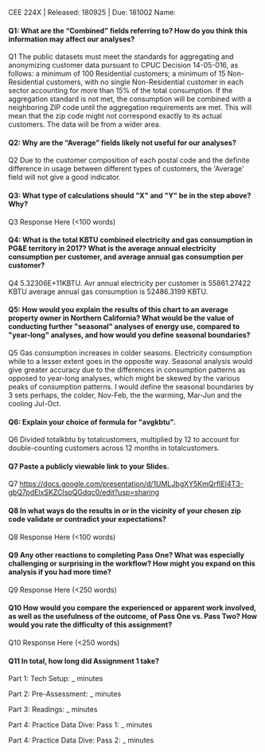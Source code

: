 CEE 224X | Released: 180925 | Due: 181002
Name:

#### Q1: What are the “Combined” fields referring to? How do you think this information may affect our analyses?

Q1 The public datasets must meet the standards for aggregating and anonymizing customer data pursuant to CPUC Decision 14-05-016, as follows:  a minimum of 100 Residential customers; a minimum of 15 Non-Residential customers, with no single Non-Residential customer in each sector accounting for more than 15% of the total consumption.  If the aggregation standard is not met, the consumption will be combined with a neighboring ZIP code until the aggregation requirements are met. This will mean that the zip code might not correspond exactly to its actual customers. The data will be from a wider area.



#### Q2: Why are the “Average” fields likely not useful for our analyses?

Q2 Due to the customer composition of each postal code and the definite difference in usage between different types of customers, the 'Average' field will not give a good indicator. 



#### Q3: What type of calculations should "X" and "Y" be in the step above? Why?

Q3 Response Here (<100 words)



#### Q4: What is the total KBTU combined electricity and gas consumption in PG&E territory in 2017? What is the average annual electricity consumption per customer, and average annual gas consumption per customer?

Q4 5.32306E+11KBTU. Avr annual electricity per customer is 55861.27422 KBTU average annual gas consumption is 52486.3199 KBTU.





#### Q5: How would you explain the results of this chart to an average property owner in Northern California? What would be the value of conducting further "seasonal" analyses of energy use, compared to "year-long" analyses, and how would you define seasonal boundaries?

Q5 Gas consumption increases in colder seasons. Electricity consumption while to a lesser extent goes in the opposite way. Seasonal analysis would give greater accuracy due to the differences in consumption patterns as opposed to year-long analyses, which might be skewed by the various peaks of consumption patterns. I would define the seasonal boundaries by 3 sets perhaps, the colder, Nov-Feb, the the warming, Mar-Jun and the cooling Jul-Oct. 



#### Q6: Explain your choice of formula for "avgkbtu".

Q6 Divided totalkbtu by totalcustomers, multiplied by 12 to account for double-counting customers across 12 months in totalcustomers.



#### Q7 Paste a publicly viewable link to your Slides.

Q7 https://docs.google.com/presentation/d/1UMLJbgXY5KmQrfIEI4T3-gbQ7pdElxSKZCIspQGdqc0/edit?usp=sharing



#### Q8 In what ways do the results in or in the vicinity of your chosen zip code validate or contradict your expectations?

Q8 Response Here (<100 words)



#### Q9 Any other reactions to completing Pass One? What was especially challenging or surprising in the workflow? How might you expand on this analysis if you had more time?

Q9 Response Here (<250 words)



#### Q10 How would you compare the experienced or apparent work involved, as well as the usefulness of the outcome, of Pass One vs. Pass Two? How would you rate the difficulty of this assignment?

Q10 Response Here (<250 words)



#### Q11 In total, how long did Assignment 1 take?

Part 1: Tech Setup: _ minutes

Part 2: Pre-Assessment: _ minutes

Part 3: Readings: _ minutes

Part 4: Practice Data Dive: Pass 1: _ minutes

Part 4: Practice Data Dive: Pass 2: _ minutes
